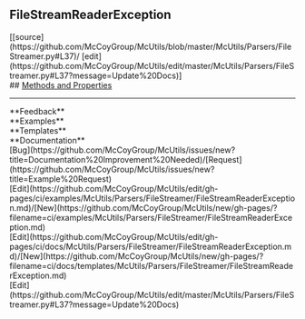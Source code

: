 ## <a id="McUtils.McUtils.Parsers.FileStreamer.FileStreamReaderException">FileStreamReaderException</a> 

<div class="docs-source-link" markdown="1">
[[source](https://github.com/McCoyGroup/McUtils/blob/master/McUtils/Parsers/FileStreamer.py#L37)/
[edit](https://github.com/McCoyGroup/McUtils/edit/master/McUtils/Parsers/FileStreamer.py#L37?message=Update%20Docs)]
</div>









<div class="collapsible-section">
 <div class="collapsible-section collapsible-section-header" markdown="1">
## <a class="collapse-link" data-toggle="collapse" href="#methods" markdown="1"> Methods and Properties</a> <a class="float-right" data-toggle="collapse" href="#methods"><i class="fa fa-chevron-down"></i></a>
 </div>
 <div class="collapsible-section collapsible-section-body collapse show" id="methods" markdown="1">
 

 </div>
</div>












---


<div markdown="1" class="text-secondary">
<div class="container">
  <div class="row">
   <div class="col" markdown="1">
**Feedback**   
</div>
   <div class="col" markdown="1">
**Examples**   
</div>
   <div class="col" markdown="1">
**Templates**   
</div>
   <div class="col" markdown="1">
**Documentation**   
</div>
   <div class="col" markdown="1">
   
</div>
   <div class="col" markdown="1">
   
</div>
   <div class="col" markdown="1">
   
</div>
</div>
  <div class="row">
   <div class="col" markdown="1">
[Bug](https://github.com/McCoyGroup/McUtils/issues/new?title=Documentation%20Improvement%20Needed)/[Request](https://github.com/McCoyGroup/McUtils/issues/new?title=Example%20Request)   
</div>
   <div class="col" markdown="1">
[Edit](https://github.com/McCoyGroup/McUtils/edit/gh-pages/ci/examples/McUtils/Parsers/FileStreamer/FileStreamReaderException.md)/[New](https://github.com/McCoyGroup/McUtils/new/gh-pages/?filename=ci/examples/McUtils/Parsers/FileStreamer/FileStreamReaderException.md)   
</div>
   <div class="col" markdown="1">
[Edit](https://github.com/McCoyGroup/McUtils/edit/gh-pages/ci/docs/McUtils/Parsers/FileStreamer/FileStreamReaderException.md)/[New](https://github.com/McCoyGroup/McUtils/new/gh-pages/?filename=ci/docs/templates/McUtils/Parsers/FileStreamer/FileStreamReaderException.md)   
</div>
   <div class="col" markdown="1">
[Edit](https://github.com/McCoyGroup/McUtils/edit/master/McUtils/Parsers/FileStreamer.py#L37?message=Update%20Docs)   
</div>
   <div class="col" markdown="1">
   
</div>
   <div class="col" markdown="1">
   
</div>
   <div class="col" markdown="1">
   
</div>
</div>
</div>
</div>